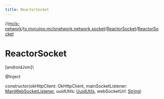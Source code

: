 ```yaml
---
title: ReactorSocket
---
```

//[mcls-network](../../../index.html)/[tv.mycujoo.mclsnetwork.network.socket](../index.html)/[ReactorSocket](index.html)/[ReactorSocket](-reactor-socket.html)



# ReactorSocket



[androidJvm]\




@Inject



constructor(okHttpClient: OkHttpClient, mainSocketListener: [MainWebSocketListener](../-main-web-socket-listener/index.html), uuidUtils: [UuidUtils](../../tv.mycujoo.mclsnetwork.util/-uuid-utils/index.html), webSocketUrl: [String](https://kotlinlang.org/api/latest/jvm/stdlib/kotlin/-string/index.html))





